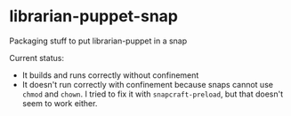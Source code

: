 # librarian-puppet-snap
Packaging stuff to put librarian-puppet in a snap

Current status:
 - It builds and runs correctly without confinement
 - It doesn't run correctly with confinement because snaps cannot use `chmod` and `chown`. I tried to fix it with `snapcraft-preload`, but that doesn't seem to work either.
